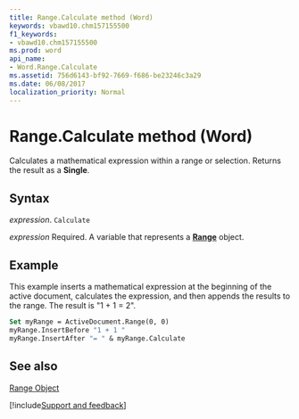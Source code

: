 ```yaml
---
title: Range.Calculate method (Word)
keywords: vbawd10.chm157155500
f1_keywords:
- vbawd10.chm157155500
ms.prod: word
api_name:
- Word.Range.Calculate
ms.assetid: 756d6143-bf92-7669-f686-be23246c3a29
ms.date: 06/08/2017
localization_priority: Normal
---
```



# Range.Calculate method (Word)

Calculates a mathematical expression within a range or selection. Returns the result as a  **Single**.


## Syntax

_expression_. `Calculate`

_expression_ Required. A variable that represents a **[Range](Word.Range.md)** object.


## Example

This example inserts a mathematical expression at the beginning of the active document, calculates the expression, and then appends the results to the range. The result is "1 + 1 = 2".


```vb
Set myRange = ActiveDocument.Range(0, 0) 
myRange.InsertBefore "1 + 1 " 
myRange.InsertAfter "= " & myRange.Calculate
```


## See also


[Range Object](Word.Range.md)

[!include[Support and feedback](~/includes/feedback-boilerplate.md)]